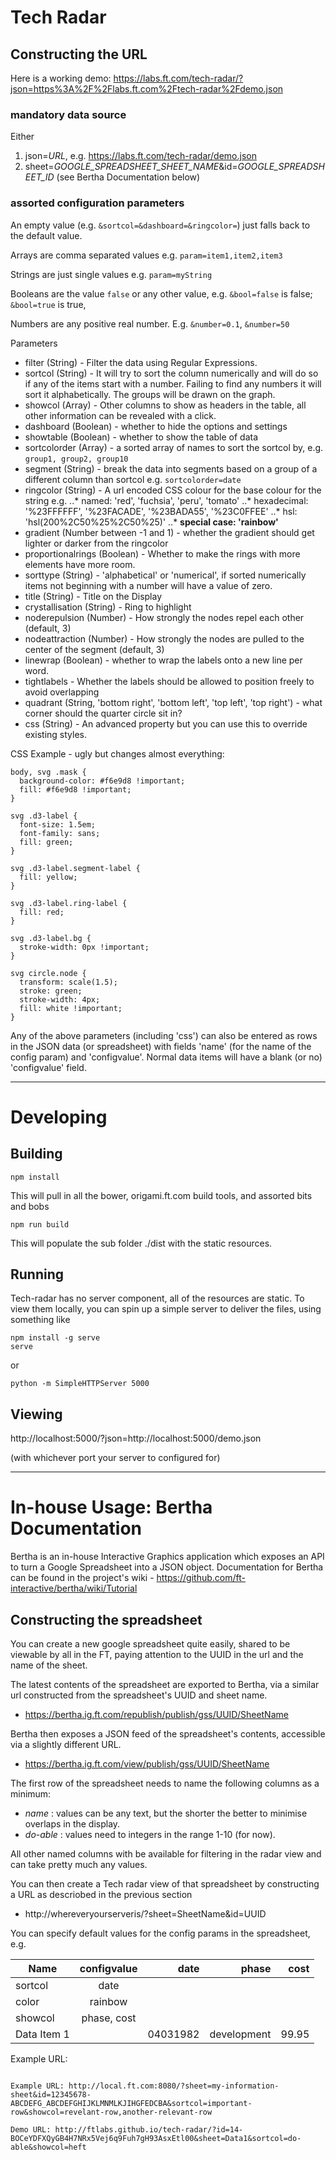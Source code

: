 # Tech Radar

## Constructing the URL

Here is a working demo: https://labs.ft.com/tech-radar/?json=https%3A%2F%2Flabs.ft.com%2Ftech-radar%2Fdemo.json

### mandatory data source

Either
1. json=*URL*, e.g. https://labs.ft.com/tech-radar/demo.json
2. sheet=*GOOGLE_SPREADSHEET_SHEET_NAME*&id=*GOOGLE_SPREADSHEET_ID* (see Bertha Documentation below)

### assorted configuration parameters

An empty value (e.g. `&sortcol=&dashboard=&ringcolor=`) just falls back to the default value.

Arrays are comma separated values e.g. `param=item1,item2,item3`

Strings are just single values e.g. `param=myString`

Booleans are the value `false` or any other value, e.g. `&bool=false` is false; `&bool=true` is true,

Numbers are any positive real number. E.g. `&number=0.1`, `&number=50`

Parameters
* filter (String) - Filter the data using Regular Expressions.
* sortcol (String) - It will try to sort the column numerically and will do so if any of the items start with a number. Failing to find any numbers it will sort it alphabetically. The groups will be drawn on the graph.
* showcol (Array) - Other columns to show as headers in the table, all other information can be revealed with a click.
* dashboard (Boolean) - whether to hide the options and settings
* showtable (Boolean) - whether to show the table of data
* sortcolorder (Array) - a sorted array of names to sort the sortcol by, e.g. `group1, group2, group10`
* segment (String) - break the data into segments based on a group of a different column than sortcol e.g. `sortcolorder=date`
* ringcolor (String) - A url encoded CSS colour for the base colour for the string e.g.
..* named: 'red', 'fuchsia', 'peru', 'tomato'
..* hexadecimal: '%23FFFFFF', '%23FACADE', '%23BADA55', '%23C0FFEE'
..* hsl: 'hsl(200%2C50%25%2C50%25)'
..* **special case: 'rainbow'**
* gradient (Number between -1 and 1) - whether the gradient should get lighter or darker from the ringcolor
* proportionalrings (Boolean) - Whether to make the rings with more elements have more room.
* sorttype (String) - 'alphabetical' or 'numerical', if sorted numerically items not beginning with a number will have a value of zero.
* title (String) - Title on the Display
* crystallisation (String) - Ring to highlight
* noderepulsion (Number) - How strongly the nodes repel each other (default, 3)
* nodeattraction (Number) - How strongly the nodes are pulled to the center of the segment (default, 3)
* linewrap (Boolean) - whether to wrap the labels onto a new line per word.
* tightlabels - Whether the labels should be allowed to position freely to avoid overlapping
* quadrant (String, 'bottom right', 'bottom left', 'top left', 'top right') - what corner should the quarter circle sit in?
* css (String) - An advanced property but you can use this to override existing styles.

CSS Example - ugly but changes almost everything:

```
body, svg .mask {
  background-color: #f6e9d8 !important;
  fill: #f6e9d8 !important;
}

svg .d3-label {
  font-size: 1.5em;
  font-family: sans;
  fill: green;
}

svg .d3-label.segment-label {
  fill: yellow;
}

svg .d3-label.ring-label {
  fill: red;
}

svg .d3-label.bg {
  stroke-width: 0px !important;
}

svg circle.node {
  transform: scale(1.5);
  stroke: green;
  stroke-width: 4px;
  fill: white !important;
}
```

Any of the above parameters (including 'css') can also be entered as rows in the JSON data (or spreadsheet) with fields 'name' (for the name of the config param) and 'configvalue'. Normal data items will have a blank (or no) 'configvalue' field.

-----

# Developing

## Building

```
npm install
```

This will pull in all the bower, origami.ft.com build tools, and assorted bits and bobs

```
npm run build
```

This will populate the sub folder ./dist with the static resources.

## Running

Tech-radar has no server component, all of the resources are static. To view them locally, you can spin up a simple server to deliver the files, using something like

```
npm install -g serve
serve
```

or

```
python -m SimpleHTTPServer 5000
```

## Viewing

http://localhost:5000/?json=http://localhost:5000/demo.json

(with whichever port your server to configured for)

-----

# In-house Usage: Bertha Documentation
Bertha is an in-house Interactive Graphics application which exposes an API to turn a Google Spreadsheet into a JSON object.
Documentation for Bertha can be found in the project's wiki - https://github.com/ft-interactive/bertha/wiki/Tutorial

## Constructing the spreadsheet

You can create a new google spreadsheet quite easily, shared to be viewable by all in the FT, paying attention to the UUID in the url and the name of the sheet.

The latest contents of the spreadsheet are exported to Bertha, via a similar url constructed from the spreadsheet's UUID and sheet name.

* https://bertha.ig.ft.com/republish/publish/gss/UUID/SheetName

Bertha then exposes a JSON feed of the spreadsheet's contents, accessible via a slightly different URL.

* https://bertha.ig.ft.com/view/publish/gss/UUID/SheetName

The first row of the spreadsheet needs to name the following columns as a minimum:

* *name* : values can be any text, but the shorter the better to minimise overlaps in the display.
* *do-able* : values need to integers in the range 1-10 (for now).

All other named columns with be available for filtering in the radar view and can take pretty much any values.

You can then create a Tech radar view of that spreadsheet by constructing a URL as descriobed in the previous section

* http://whereveryourserveris/?sheet=SheetName&id=UUID

You can specify default values for the config params in the spreadsheet, e.g.

| Name          | configvalue   | date        | phase       | cost        |
| ------------- |:-------------:| -----------:| -----------:| -----------:|
| sortcol       | date          |             |             |             |
| color         | rainbow       |             |             |             |
| showcol       | phase, cost   |             |             |             |
| Data Item 1   |               | 04031982    | development | 99.95       |

Example URL:

```

Example URL: http://local.ft.com:8080/?sheet=my-information-sheet&id=12345678-ABCDEFG_ABCDEFGHIJKLMNMLKJIHGFEDCBA&sortcol=important-row&showcol=revelant-row,another-relevant-row

Demo URL: http://ftlabs.github.io/tech-radar/?id=14-BOCeYDFXQyGB4H7NRx5Vej6q9Fuh7gH93AsxEtl00&sheet=Data1&sortcol=do-able&showcol=heft

```
